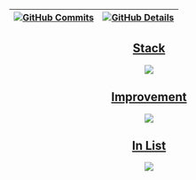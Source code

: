 



  

  
 | [![GitHub Commits](http://github-profile-summary-cards.vercel.app/api/cards/productive-time?username=isaac545454&theme=dracula&utcOffset=-3)](https://github.com/vn7n24fzkq/github-profile-summary-cards) | [![GitHub Details](http://github-profile-summary-cards.vercel.app/api/cards/profile-details?username=chariot27&theme=dracula)](https://github.com/vn7n24fzkq/github-profile-summary-cards) |  
 | ----------- | ----------- |


 
  <div align="center" >
<a href="https://skillicons.dev"   >
  
  <h2>Stack</h2>
  
  <img src="https://skillicons.dev/icons?i=java,spring,mysql" />
  
  <h2>Improvement</h2>
  
  <img src="https://skillicons.dev/icons?i=cs,dotnet,c" />

  <h2>In List</h2>
  <img src="https://skillicons.dev/icons?i=raspberrypi,arduino,azure,cmake,linux" />
  
</a>
  <br />

  </div>

 

 






 
  
  

  


